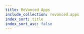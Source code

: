 ```yaml
---
title: ReVanced Apps
include_collection: revanced.apps
index_sort: title
index_sort_asc: false
---
```

